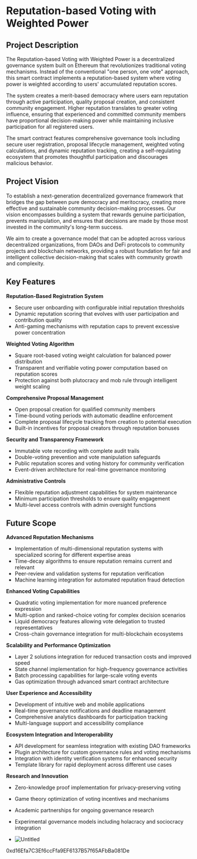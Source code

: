 # Reputation-based Voting with Weighted Power

## Project Description

The Reputation-based Voting with Weighted Power is a decentralized governance system built on Ethereum that revolutionizes traditional voting mechanisms. Instead of the conventional "one person, one vote" approach, this smart contract implements a reputation-based system where voting power is weighted according to users' accumulated reputation scores.

The system creates a merit-based democracy where users earn reputation through active participation, quality proposal creation, and consistent community engagement. Higher reputation translates to greater voting influence, ensuring that experienced and committed community members have proportional decision-making power while maintaining inclusive participation for all registered users.

The smart contract features comprehensive governance tools including secure user registration, proposal lifecycle management, weighted voting calculations, and dynamic reputation tracking, creating a self-regulating ecosystem that promotes thoughtful participation and discourages malicious behavior.

## Project Vision

To establish a next-generation decentralized governance framework that bridges the gap between pure democracy and meritocracy, creating more effective and sustainable community decision-making processes. Our vision encompasses building a system that rewards genuine participation, prevents manipulation, and ensures that decisions are made by those most invested in the community's long-term success.

We aim to create a governance model that can be adopted across various decentralized organizations, from DAOs and DeFi protocols to community projects and blockchain networks, providing a robust foundation for fair and intelligent collective decision-making that scales with community growth and complexity.

## Key Features

**Reputation-Based Registration System**
- Secure user onboarding with configurable initial reputation thresholds
- Dynamic reputation scoring that evolves with user participation and contribution quality
- Anti-gaming mechanisms with reputation caps to prevent excessive power concentration

**Weighted Voting Algorithm**
- Square root-based voting weight calculation for balanced power distribution
- Transparent and verifiable voting power computation based on reputation scores
- Protection against both plutocracy and mob rule through intelligent weight scaling

**Comprehensive Proposal Management**
- Open proposal creation for qualified community members
- Time-bound voting periods with automatic deadline enforcement
- Complete proposal lifecycle tracking from creation to potential execution
- Built-in incentives for proposal creators through reputation bonuses

**Security and Transparency Framework**
- Immutable vote recording with complete audit trails
- Double-voting prevention and vote manipulation safeguards
- Public reputation scores and voting history for community verification
- Event-driven architecture for real-time governance monitoring

**Administrative Controls**
- Flexible reputation adjustment capabilities for system maintenance
- Minimum participation thresholds to ensure quality engagement
- Multi-level access controls with admin oversight functions

## Future Scope

**Advanced Reputation Mechanisms**
- Implementation of multi-dimensional reputation systems with specialized scoring for different expertise areas
- Time-decay algorithms to ensure reputation remains current and relevant
- Peer-review and validation systems for reputation verification
- Machine learning integration for automated reputation fraud detection

**Enhanced Voting Capabilities**
- Quadratic voting implementation for more nuanced preference expression
- Multi-option and ranked-choice voting for complex decision scenarios
- Liquid democracy features allowing vote delegation to trusted representatives
- Cross-chain governance integration for multi-blockchain ecosystems

**Scalability and Performance Optimization**
- Layer 2 solutions integration for reduced transaction costs and improved speed
- State channel implementation for high-frequency governance activities
- Batch processing capabilities for large-scale voting events
- Gas optimization through advanced smart contract architecture

**User Experience and Accessibility**
- Development of intuitive web and mobile applications
- Real-time governance notifications and deadline management
- Comprehensive analytics dashboards for participation tracking
- Multi-language support and accessibility compliance

**Ecosystem Integration and Interoperability**
- API development for seamless integration with existing DAO frameworks
- Plugin architecture for custom governance rules and voting mechanisms
- Integration with identity verification systems for enhanced security
- Template library for rapid deployment across different use cases

**Research and Innovation**
- Zero-knowledge proof implementation for privacy-preserving voting
- Game theory optimization of voting incentives and mechanisms
- Academic partnerships for ongoing governance research
- Experimental governance models including holacracy and sociocracy integration

- ![Untitled](https://github.com/user-attachments/assets/b4c6b789-5203-4714-8b88-7358bcdf24e1)

0xd16Efa7C3Ef6ccFfa9EF6137B57f65AFbBa081De

